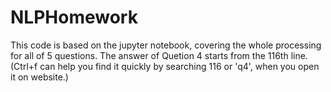 # NLPHomework
This code is based on the jupyter notebook, covering the whole processing for all of 5 questions. 
The answer of Quetion 4 starts from the 116th line. (Ctrl+f can help you find it quickly by searching 116 or 'q4', when you open it on website.)
